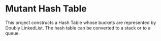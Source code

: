 # Mutant Hash Table
This project constructs a Hash Table whose buckets are represented by Doubly LinkedList. The hash table can be converted to a stack or to a queue.
